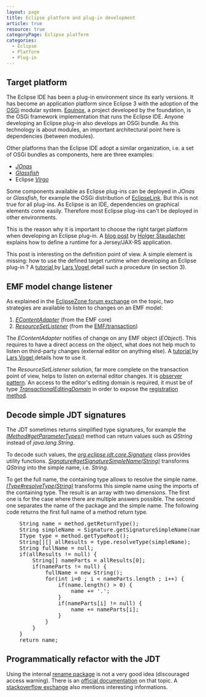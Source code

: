 ```yaml
---
layout: page
title: Eclipse platform and plug-in development
article: true
resource: true
categoryPage: Eclipse platform
categories:
  - Eclipse
  - Platform
  - Plug-in
---
```

<div>
<h2>Target platform</h2>
<p>
The Eclipse IDE has been a plug-in environment since its early versions. It has become an application platform since Eclipse 3 with the adoption of the <a href="http://en.wikipedia.org/wiki/OSGi">OSGi</a> modular system. <a href="http://www.eclipse.org/equinox/">Equinox</a>, a project developed by the foundation, is the OSGi framework implementation that runs the Eclipse IDE. Anyone developing an Eclipse plug-in also develops an OSGi bundle. As this technology is about modules, an important architectural point here is dependencies (between modules).
</p>
<p>
Other platforms than the Eclipse IDE adopt a similar organization, i.e. a set of OSGi bundles as components, here are three examples: 
</p>
<ul>
<li><em><a href="http://jonas.ow2.org/">JOnas</a></em></li>
<li><em><a href="https://glassfish.java.net/">Glassfish</a></em></li>
<li>Eclipse <em><a href="http://www.eclipse.org/virgo/">Virgo</a></em></li>
</ul>
<p>
Some components available as Eclipse plug-ins can be deployed in <em>JOnas</em> or <em>Glassfish</em>, for example the OSGi distribution of <a href="http://www.eclipse.org/eclipselink/">EclipseLink</a>. But this is not true for all plug-ins. As Eclipse is an IDE, dependencies on graphical elements come easily. Therefore most Eclipse plug-ins can't be deployed in other environments.
</p>
<p>
This is the reason why it is important to choose the right target platform when developing an Eclipse plug-in. A 
<span itemprop="citation" itemscope itemtype="http://schema.org/BlogPosting">
	<a itemprop="url" href="http://eclipsesource.com/blogs/2014/02/04/step-by-step-how-to-bring-jax-rs-and-osgi-together/">blog post</a> 
	<span>
	by
	<span itemprop="author" itemscope itemtype="http://schema.org/Person">
		<span itemprop="name">
			<a itemprop="sameAs" href="http://eclipsesource.com/blogs/author/hstaudacher/">
			<link itemprop="sameAs" href="https://twitter.com/vogella"></link>
				<span itemprop="givenName">Holger</span> 
				<span itemprop="familyName">Staudacher</span>
				</a>
			</span>
		</span>
	</span> explains how to 
	<span itemprop="about">define a runtime for a Jersey/JAX-RS application</span>.
</p>
<p>
This post is interesting on the definition point of view. A simple element is missing: 
	<span itemprop="citation" itemscope itemtype="http://schema.org/TechArticle">
	<span itemprop="about">how to use the defined target runtime</span> when developing an Eclipse plug-in ? A
		<a itemprop="url" href="http://www.vogella.com/tutorials/EclipseTargetPlatform/article.html">
			<span itemprop="learningResourceType">tutorial</span>
		</a> by 
		<span itemprop="author" itemscope itemtype="http://schema.org/Person">
			<span itemprop="name">
				<a itemprop="sameAs" href="http://www.vogella.com/people/larsvogel.html">
				<link itemprop="sameAs" href="https://twitter.com/vogella"></link>
				<span itemprop="givenName">Lars</span> 
				<span itemprop="familyName">Vogel</span>
				</a>
			</span>
		</span>
		detail such a procedure (in section 3).
	</span> 
<p>
</div>
<div>
<h2>EMF model change listener</h2>
<p>
As explained in the <a href="http://www.eclipsezone.com/eclipse/forums/t115262.html">EclipseZone forum exchange</a> on the topic, two strategies are available to listen to changes on an EMF model:  
</p>
<ol>
	<li>
		<em><a href="http://download.eclipse.org/modeling/emf/emf/javadoc/2.4.3/org/eclipse/emf/ecore/util/EContentAdapter.html">EContentAdapter</a></em> (from the EMF core)
	</li>
	<li>
		<em><a href="http://download.eclipse.org/modeling/emf/transaction/javadoc/workspace/1.4.0/org/eclipse/emf/transaction/ResourceSetListener.html">ResourceSetListener</a></em> (from the <a href="https://wiki.eclipse.org/EMF/Transaction">EMF/transaction</a>)
	</li>
</ol>
<p>
The <em>EContentAdapter</em> notifies of change on any EMF object (<em>EObject</em>). This requires to have a direct access on the object, what does not help much to listen on third-party changes (external editor on anything else). A 
	<span itemprop="citation" itemscope itemtype="http://schema.org/TechArticle">
		<a itemprop="url" href="http://www.vogella.com/tutorials/EclipseEMFNotification/article.html">
			<span itemprop="learningResourceType">tutorial</span>
		</a> by 
		<span itemprop="author" itemscope itemtype="http://schema.org/Person">
			<span itemprop="name">
				<a itemprop="sameAs" href="http://www.vogella.com/people/larsvogel.html">
				<link itemprop="sameAs" href="https://twitter.com/vogella"></link>
				<span itemprop="givenName">Lars</span> 
				<span itemprop="familyName">Vogel</span>
				</a>
			</span>
		</span>
	</span> details how to use it.
</p>
<p>
The <em>ResourceSetListener</em> solution, far more complete on the transaction point of view, helps to listen on external editor changes. It is <a href="http://en.wikipedia.org/wiki/Observer_pattern">observer pattern</a>. An access to the editor's editing domain is required, it must be of type <em><a href="http://download.eclipse.org/modeling/emf/transaction/javadoc/1.1.1/org/eclipse/emf/transaction/TransactionalEditingDomain.html">TransactionalEditingDomain</a></em> in order to expose the <a href="http://download.eclipse.org/modeling/emf/transaction/javadoc/1.1.1/org/eclipse/emf/transaction/TransactionalEditingDomain.html#addResourceSetListener%28org.eclipse.emf.transaction.ResourceSetListener%29">registration method</a>. 
</p>
</div>
<div>
<h2>Decode simple JDT signatures</h2>
<p>
The JDT sometimes returns simplified type signatures, for example the <em><a href="http://help.eclipse.org/luna/topic/org.eclipse.jdt.doc.isv/reference/api/org/eclipse/jdt/core/IMethod.html#getParameterTypes--">IMethod#getParameterTypes()</a></em> method can return values such as <em>QString</em> instead of <em>java.lang.String</em>. 
</p>
<p>
To decode such values, the <em><a href="http://help.eclipse.org/luna/index.jsp?topic=%2Forg.eclipse.jdt.doc.isv%2Freference%2Fapi%2Forg%2Feclipse%2Fjdt%2Fcore%2FSignature.html">org.eclipse.jdt.core.Signature</a></em> class provides utility functions. <em><a href="http://help.eclipse.org/luna/topic/org.eclipse.jdt.doc.isv/reference/api/org/eclipse/jdt/core/Signature.html#getSignatureSimpleName-java.lang.String-">Signature#getSignatureSimpleName(String)</a></em> transforms <em>QString</em> into the simple name, i.e. <em>String</em>.
</p>
<p>
To get the full name, the containing type allows to resolve the simple name. <em><a href="http://help.eclipse.org/juno/topic/org.eclipse.jdt.doc.isv/reference/api/org/eclipse/jdt/core/IType.html#resolveType(java.lang.String)">IType#resolveType(String)</a></em> transforms this simple name using the imports of the containing type. The result is an array with two dimensions. The first one is for the case where there are multiple answers possible. The second one separates the name of the package and the simple name. The following code returns the first full name of a method return type.
</p>
<pre>
	String name = method.getReturnType();
	String simpleName = Signature.getSignatureSimpleName(name);
	IType type = method.getTypeRoot();
	String[][] allResults = type.resolveType(simpleName);
	String fullName = null;
	if(allResults != null) {
		String[] nameParts = allResults[0];
		if(nameParts != null) {
			fullName = new String();
			for(int i=0 ; i < nameParts.length ; i++) {
				if(name.length() > 0) {
					name += '.';
				}
				if(nameParts[i] != null) {
					name += nameParts[i];
				}
			}
		}
	}
	return name;</pre>
</div>
<div>
<h2>Programmatically refactor with the JDT</h2>
<p>
Using the internal <a href="http://git.eclipse.org/c/jdt/eclipse.jdt.ui.git/plain/org.eclipse.jdt.ui/core%20refactoring/org/eclipse/jdt/internal/corext/refactoring/rename/">rename package</a> is not a very good idea (discouraged access warning). There is an <a href="http://www.eclipse.org/articles/article.php?file=Article-Unleashing-the-Power-of-Refactoring/index.html">official documentation</a> on that topic. A <a href="http://stackoverflow.com/questions/9129689/is-there-any-eclipse-refactoring-api-that-i-can-call-programmatically">stackoverflow exchange</a> also mentions interesting informations.
</p>
</div>